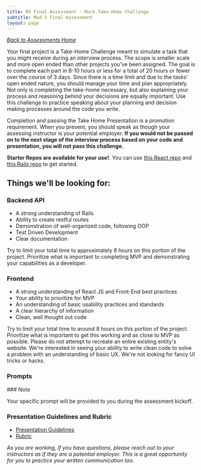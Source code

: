 ```yaml
---
title: M3 Final Assessment - Mock Take-Home Challenge
subtitle: Mod 3 Final Assessment
layout: page
---
```


_[Back to Assessments Home](./index)_

Your final project is a Take-Home Challenge meant to simulate a task that you might receive during an interview process. The scope is smaller scale and more open ended than other projects you've been assigned. The goal is to complete each part in 8-10 hours or less for a total of 20 hours or fewer over the course of 3 days. Since there is a time limit and due to the tasks' open ended nature, you should manage your time and plan appropriately. Not only is completing the take-home necessary, but also explaining your process and reasoning behind your decisions are equally important. Use this challenge to practice speaking about your planning and decision making processes around the code you write.

Completion and passing the Take Home Presentation is a promotion requirement. When you present, you should speak as though your assessing instructor is your potential employer. **If you would not be passed on to the next stage of the interview process based on your code and presentation, you will not pass this challenge.**

**Starter Repos are available for your use!**. You can use [this React repo](https://github.com/turingschool-examples/vite-react-starter) and [this Rails repo](https://github.com/turingschool-examples/rails-api-starter) to get started.

## Things we'll be looking for:

### Backend API
- A strong understanding of Rails
- Ability to create restful routes
- Demonstration of well-organized code, following OOP
- Test Driven Development
- Clear documentation

Try to limit your total time to approximately 8 hours on this portion of the project. Prioritize what is important to completing MVP and demonstrating your capabilities as a developer.

### Frontend
- A strong understanding of React JS and Front-End best practices
- Your ability to prioritize for MVP
- An understanding of basic usability practices and standards
- A clear hierarchy of information
- Clean, well thought out code

Try to limit your total time to around 8 hours on this portion of the project. Prioritize what is important to get this working and as close to MVP as possible. Please do not attempt to recreate an entire existing entity's website. We're interested in seeing your ability to write clean code to solve a problem with an understanding of basic UX. We're not looking for fancy UI tricks or hacks.

### Prompts

<section class="note">
### Note

Your specific prompt will be provided to you during the assessment kickoff.
</section>

<!-- #### Tea Subscription
- [Part 1: Backend API](./tea_take_home_be)
- [Part 2: Frontend UI](./tea_take_home_fe)

#### News Reader
- [Part 1: Backend API](./news_take_home_be)
- [Part 2: Frontend UI](./news_take_home_fe) -->

### Presentation Guidelines and Rubric

- [Presentation Guidelines](./presentation_guidelines)
- [Rubric](./rubric)

_As you are working, if you have questions, please reach out to your instructors as if they are a potential employer. This is a great opportunity for you to practice your written communication too._
